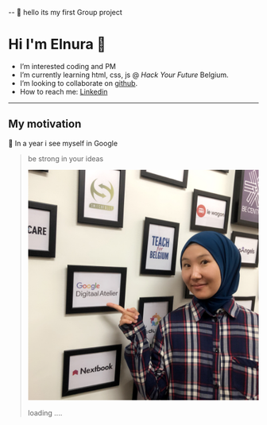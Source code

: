 -- 🌱 hello its my first Group project

# Hi I'm Elnura 👋

- I’m interested coding and PM
- I’m currently learning html, css, js @ _Hack Your Future_ Belgium.
- I’m looking to collaborate on [github](https://github.com/Elya88).
- How to reach me: [Linkedin](https://www.linkedin.com/feed/)



---

## My motivation

🌱 In a year i see myself in Google

> be strong in your ideas
>
> ![Profile Picture](/students-bio/images/Elnura.JPG)
>
> loading ....
